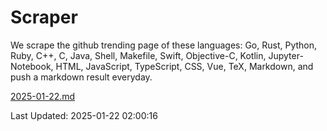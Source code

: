 # Scraper

We scrape the github trending page of these languages: Go, Rust, Python, Ruby, C++, C, Java, Shell, Makefile, Swift, Objective-C, Kotlin, Jupyter-Notebook, HTML, JavaScript, TypeScript, CSS, Vue, TeX, Markdown, and push a markdown result everyday.

[2025-01-22.md](https://github.com/cumthxy/github-trending-backup/blob/master/2025-01-22.md)

Last Updated: 2025-01-22 02:00:16